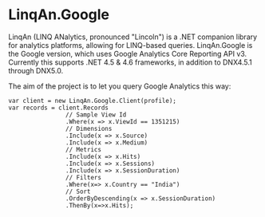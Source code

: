 # LinqAn.Google
LinqAn (LINQ ANalytics, pronounced "Lincoln") is a .NET companion library for analytics platforms,
allowing for LINQ-based queries. LinqAn.Google is the Google version, which uses Google Analytics
Core Reporting API v3. Currently this supports .NET 4.5 & 4.6 frameworks, in addition to DNX4.5.1
through DNX5.0.

The aim of the project is to let you query Google Analytics this way:

```
var client = new LinqAn.Google.Client(profile);
var records = client.Records
                // Sample View Id
                .Where(x => x.ViewId == 1351215)
                // Dimensions
                .Include(x => x.Source)
                .Include(x => x.Medium)
                // Metrics
                .Include(x => x.Hits)
                .Include(x => x.Sessions)
                .Include(x => x.SessionDuration)
                // Filters
                .Where(x=> x.Country == "India")
                // Sort
                .OrderByDescending(x => x.SessionDuration)
                .ThenBy(x=>x.Hits);
```